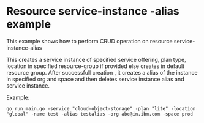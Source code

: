 # Resource service-instance -alias example

This example shows how to perform CRUD operation on resource service-instance-alias

This creates a service instance of specified service offering, plan type, location in specified resource-group if provided else creates in default resource group. After successfull creation , it creates a alias of the instance in specified org and space and then  deletes service instance alias and service instance.

Example: 

```
go run main.go -service "cloud-object-storage" -plan "lite" -location "global" -name test -alias testalias -org abc@in.ibm.com -space prod
```




